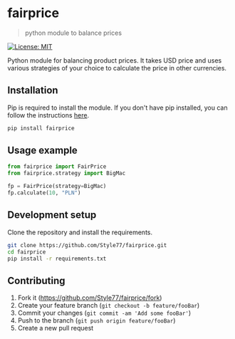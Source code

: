 # fairprice

> python module to balance prices

[![License: MIT](https://img.shields.io/badge/License-MIT-yellow.svg)](https://opensource.org/licenses/MIT)

Python module for balancing product prices. It takes USD price and uses various strategies of your choice to calculate the price in other currencies.

## Installation

Pip is required to install the module. If you don't have pip installed, you can follow the instructions [here](https://pip.pypa.io/en/stable/installing/).

```sh
pip install fairprice
```

## Usage example

```python
from fairprice import FairPrice
from fairprice.strategy import BigMac

fp = FairPrice(strategy=BigMac)
fp.calculate(10, "PLN")
```

## Development setup

Clone the repository and install the requirements.

```sh
git clone https://github.com/Style77/fairprice.git
cd fairprice
pip install -r requirements.txt
```

## Contributing

1. Fork it (<https://github.com/Style77/fairprice/fork>)
2. Create your feature branch (`git checkout -b feature/fooBar`)
3. Commit your changes (`git commit -am 'Add some fooBar'`)
4. Push to the branch (`git push origin feature/fooBar`)
5. Create a new pull request
